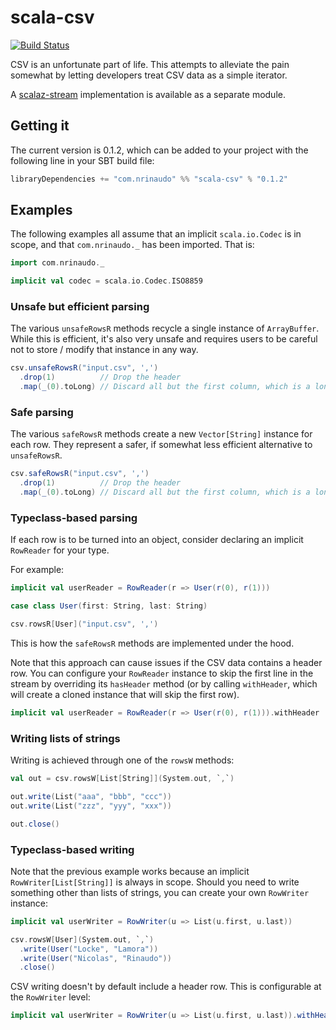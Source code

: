 # scala-csv

[![Build Status](https://travis-ci.org/nrinaudo/scala-csv.svg?branch=master)](https://travis-ci.org/nrinaudo/scala-csv)

CSV is an unfortunate part of life. This attempts to alleviate the pain somewhat by letting developers treat CSV data
as a simple iterator.

A [scalaz-stream](./scalaz-stream) implementation is available as a separate module.


## Getting it

The current version is 0.1.2, which can be added to your project with the following line in your SBT build file:

```scala
libraryDependencies += "com.nrinaudo" %% "scala-csv" % "0.1.2"
```


## Examples

The following examples all assume that an implicit `scala.io.Codec` is in scope, and that `com.nrinaudo._` has been
imported. That is:

```scala
import com.nrinaudo._

implicit val codec = scala.io.Codec.ISO8859
```

### Unsafe but efficient parsing
The various `unsafeRowsR` methods recycle a single instance of `ArrayBuffer`. While this is efficient, it's also very
unsafe and requires users to be careful not to store / modify that instance in any way.

```scala
csv.unsafeRowsR("input.csv", ',')
  .drop(1)          // Drop the header
  .map(_(0).toLong) // Discard all but the first column, which is a long
```

### Safe parsing
The various `safeRowsR` methods create a new `Vector[String]` instance for each row. They represent a safer, if somewhat
less efficient alternative to `unsafeRowsR`.

```scala
csv.safeRowsR("input.csv", ',')
  .drop(1)          // Drop the header
  .map(_(0).toLong) // Discard all but the first column, which is a long
```

### Typeclass-based parsing
If each row is to be turned into an object, consider declaring an implicit `RowReader` for your type.

For example:
```scala
implicit val userReader = RowReader(r => User(r(0), r(1)))

case class User(first: String, last: String)

csv.rowsR[User]("input.csv", ',')
```

This is how the `safeRowsR` methods are implemented under the hood.

Note that this approach can cause issues if the CSV data contains a header row. You can configure your `RowReader`
instance to skip the first line in the stream by overriding its `hasHeader` method (or by calling `withHeader`, which
will create a cloned instance that will skip the first row).

```scala
implicit val userReader = RowReader(r => User(r(0), r(1))).withHeader
```

### Writing lists of strings
Writing is achieved through one of the `rowsW` methods:

```scala
val out = csv.rowsW[List[String]](System.out, `,`)

out.write(List("aaa", "bbb", "ccc"))
out.write(List("zzz", "yyy", "xxx"))

out.close()
```


### Typeclass-based writing
Note that the previous example works because an implicit `RowWriter[List[String]]` is always in scope. Should you need
to write something other than lists of strings, you can create your own `RowWriter` instance:

```scala
implicit val userWriter = RowWriter(u => List(u.first, u.last))

csv.rowsW[User](System.out, `,`)
  .write(User("Locke", "Lamora"))
  .write(User("Nicolas", "Rinaudo"))
  .close()
```

CSV writing doesn't by default include a header row. This is configurable at the `RowWriter` level:
```scala
implicit val userWriter = RowWriter(u => List(u.first, u.last)).withHeader("First Name", "Last Name")
```